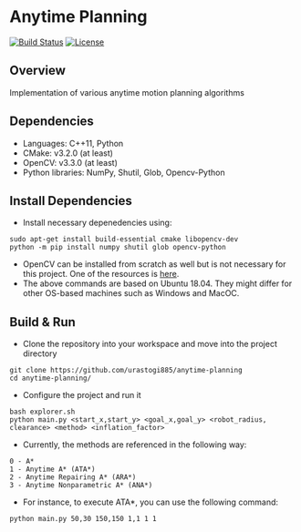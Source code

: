 # Anytime Planning
[![Build Status](https://travis-ci.org/urastogi885/anytime-planning.svg?branch=main)](https://travis-ci.org/urastogi885/anytime-planning)
[![License](https://img.shields.io/badge/License-MIT-blue.svg)](https://github.com/urastogi885/anytime-planning/blob/main/LICENSE)

## Overview
Implementation of various anytime motion planning algorithms

## Dependencies
- Languages: C++11, Python
- CMake: v3.2.0 (at least)
- OpenCV: v3.3.0 (at least)
- Python libraries: NumPy, Shutil, Glob, Opencv-Python

## Install Dependencies
- Install necessary depenedencies using:
```
sudo apt-get install build-essential cmake libopencv-dev
python -m pip install numpy shutil glob opencv-python
```
- OpenCV can be installed from scratch as well but is not necessary for this project. One of the resources is [here](https://learnopencv.com/install-opencv-4-on-ubuntu-18-04/).
- The above commands are based on Ubuntu 18.04. They might differ for other OS-based machines such as Windows and MacOC.

## Build & Run
- Clone the repository into your workspace and move into the project directory
```
git clone https://github.com/urastogi885/anytime-planning
cd anytime-planning/
```

- Configure the project and run it
```
bash explorer.sh
python main.py <start_x,start_y> <goal_x,goal_y> <robot_radius, clearance> <method> <inflation_factor>
```

- Currently, the methods are referenced in the following way:
```
0 - A*
1 - Anytime A* (ATA*)
2 - Anytime Repairing A* (ARA*)
3 - Anytime Nonparametric A* (ANA*)
```

- For instance, to execute ATA*, you can use the following command:
```
python main.py 50,30 150,150 1,1 1 1
```
